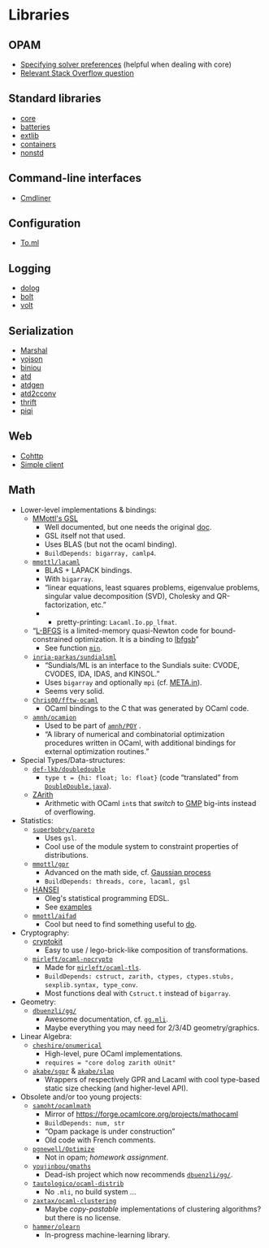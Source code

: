 # Libraries

## OPAM
* [Specifying solver preferences](https://opam.ocaml.org/doc/Specifying_Solver_Preferences.html) (helpful when dealing with core)
 * [Relevant Stack Overflow question](http://stackoverflow.com/questions/21594555/opam-upgrade-wants-to-downgrade-a-bunch-of-packages)

## Standard libraries
* [core](https://github.com/janestreet/core)
* [batteries](https://github.com/ocaml-batteries-team/batteries-included)
* [extlib](https://code.google.com/p/ocaml-extlib/)
* [containers](https://github.com/c-cube/ocaml-containers)
* [nonstd](https://bitbucket.org/smondet/nonstd)

## Command-line interfaces
* [Cmdliner](https://github.com/dbuenzli/cmdliner)

## Configuration
* [To.ml](https://github.com/mackwic/to.ml)

## Logging
* [dolog](https://github.com/UnixJunkie/dolog)
* [bolt](http://bolt.x9c.fr)
* [volt](https://github.com/codinuum/volt)

## Serialization
* [Marshal](http://caml.inria.fr/pub/docs/manual-ocaml/libref/Marshal.html)
* [yojson](https://github.com/mjambon/yojson)
* [biniou](https://github.com/mjambon/biniou)
* [atd](https://github.com/mjambon/atd)
* [atdgen](https://github.com/mjambon/atdgen)
* [atd2cconv](https://github.com/smondet/atd2cconv)
* [thrift](https://github.com/apache/thrift/tree/master/lib/ocaml)
* [piqi](https://github.com/alavrik/piqi-ocaml)

## Web
* [Cohttp](https://github.com/mirage/ocaml-cohttp)
* [Simple client](http://stackoverflow.com/a/27648756/171965)
 
## Math


- Lower-level implementations & bindings:
    - [MMottl's GSL](http://opam.ocaml.org/packages/gsl/gsl.1.11.0/)
        - Well documented, but one needs the original
          [doc](http://www.gnu.org/software/gsl/manual/html_node/).
        - GSL itself not that used.
        - Uses BLAS (but not the ocaml binding).
        - `BuildDepends: bigarray, camlp4`.
    - [`mmottl/lacaml`](https://github.com/mmottl/lacaml)
        - BLAS + LAPACK bindings.
        - With `bigarray`.
        - “linear equations, least squares problems, eigenvalue problems, singular
          value decomposition (SVD), Cholesky and QR-factorization, etc.”
        - + pretty-printing: `Lacaml.Io.pp_lfmat`.
    - “[L-BFGS](https://forge.ocamlcore.org/projects/lbfgs/) is a limited-memory
      quasi-Newton code for bound-constrained optimization. It is a binding to
      [lbfgsb](http://users.eecs.northwestern.edu/~nocedal/lbfgsb.html)”
        - See function [`min`](http://lbfgs.forge.ocamlcore.org/API.docdir/Lbfgs.F.html).
    - [`inria-parkas/sundialsml`](https://github.com/inria-parkas/sundialsml)
        - “Sundials/ML is an interface to the Sundials suite: CVODE, CVODES, IDA,
          IDAS, and KINSOL.”
        - Uses `bigarray` and optionally `mpi`
          (cf. [META.in](https://github.com/inria-parkas/sundialsml/blob/master/META.in)).
        - Seems very solid.
    - [`Chris00/fftw-ocaml`](https://github.com/Chris00/fftw-ocaml)
        - OCaml bindings to the C that was generated by OCaml code.
    - [`amnh/ocamion`](https://github.com/amnh/ocamion)
        - Used to be part of [`amnh/POY`](https://github.com/amnh/POY) .
        - “A library of numerical and combinatorial optimization procedures written
          in OCaml, with additional bindings for external optimization routines.”
- Special Types/Data-structures:
    - [`def-lkb/doubledouble`](https://github.com/def-lkb/doubledouble)
        - `type t = {hi: float; lo: float}`
        (code “translated” from
        [`DoubleDouble.java`](http://tsusiatsoftware.net/dd/main.html)).
    - [ZArith](https://forge.ocamlcore.org/projects/zarith/)
        - Arithmetic with OCaml `int`s that *switch* to
 [GMP](https://gmplib.org/) big-ints instead of overflowing.
- Statistics:
    - [`superbobry/pareto`](https://github.com/superbobry/pareto)
        - Uses `gsl`.
        - Cool use of the module system to constraint properties of
          distributions.
    - [`mmottl/gpr`](https://github.com/mmottl/gpr)
        - Advanced on the math side,
          cf. [Gaussian process](http://en.wikipedia.org/wiki/Gaussian_process)
        - `BuildDepends: threads, core, lacaml, gsl`
    - [HANSEI](http://okmij.org/ftp/kakuritu/)
        - Oleg's statistical programming EDSL.
        - See [examples](http://okmij.org/ftp/kakuritu/paper_examples.ml)
    - [`mmottl/aifad`](https://github.com/mmottl/aifad)
        - Cool but need to find something useful to
          [do](https://github.com/mmottl/aifad#contact-information-and-contributing).
- Cryptography:
    - [cryptokit](https://forge.ocamlcore.org/projects/cryptokit/)
        - Easy to use / lego-brick-like composition of transformations.
    - [`mirleft/ocaml-nocrypto`](https://github.com/mirleft/ocaml-nocrypto)
        - Made for [`mirleft/ocaml-tls`](https://github.com/mirleft/ocaml-tls).
        - `BuildDepends: cstruct, zarith, ctypes, ctypes.stubs, sexplib.syntax, type_conv`.
        - Most functions deal with `Cstruct.t` instead of `bigarray`.
- Geometry:
    - [`dbuenzli/gg/`](https://github.com/dbuenzli/gg/)
        - Awesome documentation, cf. [`gg.mli`](https://github.com/dbuenzli/gg/blob/master/src/gg.mli).
        - Maybe everything you may need for 2/3/4D geometry/graphics.
- Linear Algebra:
    - [`cheshire/onumerical`](https://github.com/cheshire/onumerical)
        - High-level, pure OCaml implementations.
        - `requires = "core dolog zarith oUnit"`
    - [`akabe/sgpr`](https://github.com/akabe/sgpr) & [`akabe/slap`](https://github.com/akabe/slap)
        - Wrappers of respectively GPR and Lacaml with cool type-based static
          size checking (and higher-level API).
- Obsolete and/or too young projects:
    - [`samoht/ocamlmath`](https://github.com/samoht/ocamlmath)
        - Mirror of <https://forge.ocamlcore.org/projects/mathocaml>
        - `BuildDepends: num, str`
        - “Opam package is under construction”
        - Old code with French comments.
    - [`pgnewell/Optimize`](https://github.com/pgnewell/Optimize)
        - Not in opam; *homework assignment*.
    - [`youjinbou/gmaths`](https://github.com/youjinbou/gmaths)
        - Dead-ish project which now recommends
          [`dbuenzli/gg/`](https://github.com/dbuenzli/gg/).
    - [`tautologico/ocaml-distrib`](https://github.com/tautologico/ocaml-distrib)
        - No `.mli`, no build system …
    - [`zaxtax/ocaml-clustering`](https://github.com/zaxtax/ocaml-clustering)
        - Maybe *copy-pastable* implementations of clustering algorithms? but
          there is no license.
    - [`hammer/olearn`](https://github.com/hammer/olearn)
        - In-progress machine-learning library.
